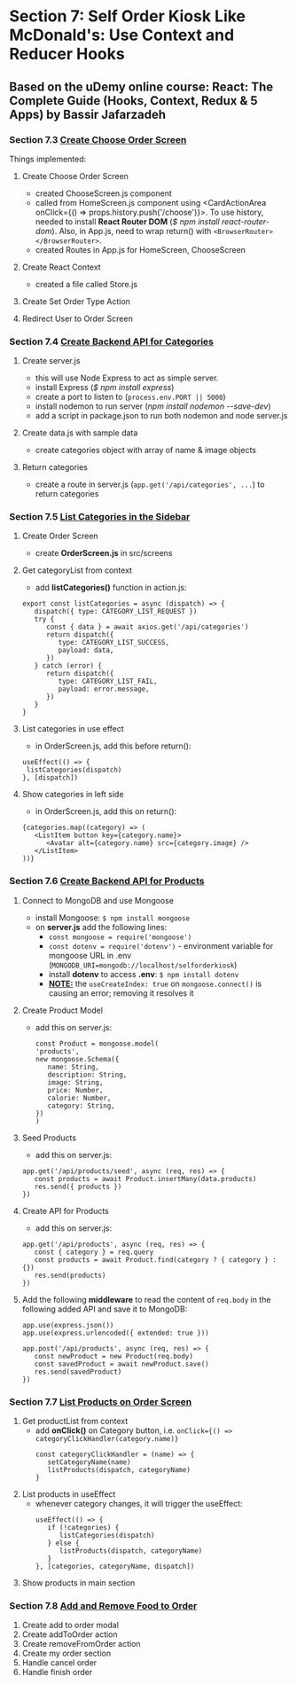 # Section 7: Self Order Kiosk Like McDonald's: Use Context and Reducer Hooks

## Based on the uDemy online course: React: The Complete Guide (Hooks, Context, Redux & 5 Apps) by Bassir Jafarzadeh

### Section 7.3 [Create Choose Order Screen](https://www.udemy.com/course/react-the-complete-guide/learn/lecture/26278540)

Things implemented:

1. Create Choose Order Screen

   - created ChooseScreen.js component
   - called from HomeScreen.js component using <CardActionArea onClick={() => props.history.push('/choose')}>. To use history, needed to install **React Router DOM** (_$ npm install react-router-dom_). Also, in App.js, need to wrap return() with `<BrowserRouter></BrowserRouter>`.
   - created Routes in App.js for HomeScreen, ChooseScreen

2. Create React Context

   - created a file called Store.js

3. Create Set Order Type Action
4. Redirect User to Order Screen

### Section 7.4 [Create Backend API for Categories](https://www.udemy.com/course/react-the-complete-guide/learn/lecture/26342582)

1. Create server.js

   - this will use Node Express to act as simple server.
   - install Express (_$ npm install express_)
   - create a port to listen to (`process.env.PORT || 5000`)
   - install nodemon to run server (_npm install nodemon --save-dev_)
   - add a script in package.json to run both nodemon and node server.js

2. Create data.js with sample data

   - create categories object with array of name & image objects

3. Return categories
   - create a route in server.js (`app.get('/api/categories', ...`) to return categories

### Section 7.5 [List Categories in the Sidebar](https://www.udemy.com/course/react-the-complete-guide/learn/lecture/26342588)

1. Create Order Screen

   - create **OrderScreen.js** in src/screens

2. Get categoryList from context

   - add **listCategories()** function in action.js:

   ```
   export const listCategories = async (dispatch) => {
      dispatch({ type: CATEGORY_LIST_REQUEST })
      try {
         const { data } = await axios.get('/api/categories')
         return dispatch({
            type: CATEGORY_LIST_SUCCESS,
            payload: data,
         })
      } catch (error) {
         return dispatch({
            type: CATEGORY_LIST_FAIL,
            payload: error.message,
         })
      }
   }
   ```

3. List categories in use effect

   - in OrderScreen.js, add this before return():

   ```
   useEffect(() => {
    listCategories(dispatch)
   }, [dispatch])

   ```

4. Show categories in left side

   - in OrderScreen.js, add this on return():

   ```
   {categories.map((category) => (
      <ListItem button key={category.name}>
         <Avatar alt={category.name} src={category.image} />
      </ListItem>
   ))}

   ```

### Section 7.6 [Create Backend API for Products](https://www.udemy.com/course/react-the-complete-guide/learn/lecture/26342602)

1. Connect to MongoDB and use Mongoose
   - install Mongoose: `$ npm install mongoose`
   - on **server.js** add the following lines:
     - `const mongoose = require('mongoose')`
     - `const dotenv = require('dotenv')` - environment variable for mongoose URL in .env (`MONGODB_URI=mongodb://localhost/selforderkiosk`)
     - install **dotenv** to access **.env**: `$ npm install dotenv`
     - **<ins>NOTE:</ins>** the `useCreateIndex: true` on `mongoose.connect()` is causing an error; removing it resolves it
2. Create Product Model
   - add this on server.js:
     ```
     const Product = mongoose.model(
     'products',
     new mongoose.Schema({
        name: String,
        description: String,
        image: String,
        price: Number,
        calorie: Number,
        category: String,
     })
     )
     ```
3. Seed Products
   - add this on server.js:
   ```
   app.get('/api/products/seed', async (req, res) => {
      const products = await Product.insertMany(data.products)
      res.send({ products })
   })
   ```
4. Create API for Products
   - add this on server.js:
   ```
   app.get('/api/products', async (req, res) => {
      const { category } = req.query
      const products = await Product.find(category ? { category } : {})
      res.send(products)
   })
   ```
5. Add the following **middleware** to read the content of `req.body` in the following added API and save it to MongoDB:

   ```
   app.use(express.json())
   app.use(express.urlencoded({ extended: true }))

   app.post('/api/products', async (req, res) => {
      const newProduct = new Product(req.body)
      const savedProduct = await newProduct.save()
      res.send(savedProduct)
   })
   ```

### Section 7.7 [List Products on Order Screen](https://www.udemy.com/course/react-the-complete-guide/learn/lecture/26342666)

1. Get productList from context
   - add **onClick()** on Category button, i.e. `onClick={() => categoryClickHandler(category.name)}`
     ```
     const categoryClickHandler = (name) => {
        setCategoryName(name)
        listProducts(dispatch, categoryName)
     }
     ```
2. List products in useEffect
   - whenever category changes, it will trigger the useEffect:
     ```
     useEffect(() => {
        if (!categories) {
           listCategories(dispatch)
        } else {
           listProducts(dispatch, categoryName)
        }
     }, [categories, categoryName, dispatch])
     ```
3. Show products in main section

### Section 7.8 [Add and Remove Food to Order](https://www.udemy.com/course/react-the-complete-guide/learn/lecture/26342670)

1. Create add to order modal
2. Create addToOrder action
3. Create removeFromOrder action
4. Create my order section
5. Handle cancel order
6. Handle finish order
